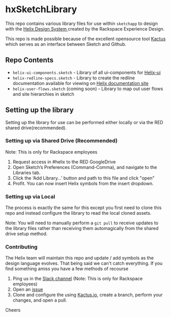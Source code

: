 # hxSketchLibrary

This repo contains various library files for use within `sketchapp` to design with the [Helix Design System ](github.com/rackerlabs/design-system) created by the Rackspace Experience Design. 

This repo is made possible because of the excellent opensource tool [Kactus](https://github.com/kactus-io/kactus) which serves as an interface between Sketch and Github.

## Repo Contents

- `helix-ui-components.sketch` - Library of all ui-components for [Helix-ui](https://rackerlabs.github.io/helix-ui/)
- `helix-redline-specs.sketch` - Library to create the redline documentation available for viewing on [Helix documentation site](http://helix.rax.io)
- `helix-user-flows.sketch` (coming soon) - Library to map out user flows and site hierarchies in sketch

## Setting up the library

Setting up the library for use can be performed either locally or via the RED shared drive(recommended).

### Setting up via Shared Drive (Recommended) 

Note: This is only for Rackspace employees

1. Request access in #helix to the RED GoogleDrive
2. Open Sketch’s Preferences (Command-Comma), and navigate to the Libraries tab.
3. Click the ‘Add Library…’ button and path to this file and click "open"
4. Profit. You can now insert Helix symbols from the insert dropdown.

### Setting up via Local 

The process is exactly the same for this except you first need to clone this repo and instead configure the library to read the local cloned assets. 

Note: You will need to manually perform a `git pull` to receive updates to the library files rather than receiving them automagically from the shared drive setup method.

### Contributing

The Helix team will maintain this repo and update / add symbols as the design language evolves. That being said we can't catch everything. If you find something amiss you have a few methods of recourse

1. Ping us in the [Slack channel](https://rackspace.slack.com/messages/#helix) (Note: This is only for Rackspace employees)
2. Open an [issue](https://github.com/technabors/hxSketchLibrary/issues/new)
3. Clone and configure the using [Kactus.io](http://www.kactus.io), create a branch, perform your changes, and open a pull.

Cheers